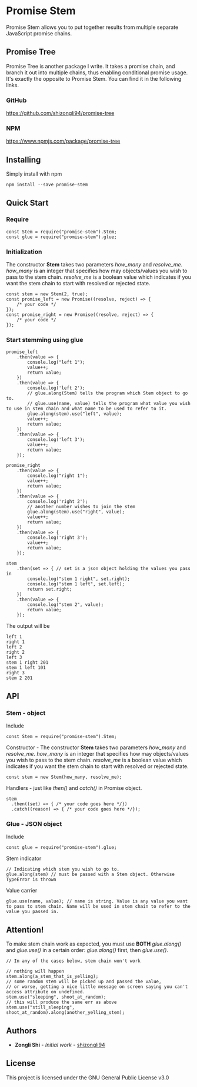 # Promise Stem

Promise Stem allows you to put together results from multiple separate JavaScript promise chains.

## Promise Tree

Promise Tree is another package I write. It takes a promise chain, and branch it out into multiple chains, thus enabling conditional promise usage. It's exactly the opposite to Promise Stem. You can find it in the following links.

### GitHub
https://github.com/shizongli94/promise-tree
### NPM
https://www.npmjs.com/package/promise-tree
###

## Installing

Simply install with npm

```
npm install --save promise-stem
```

## Quick Start
### Require
```
const Stem = require("promise-stem").Stem;
const glue = require("promise-stem").glue;
```
### Initialization
The constructor **Stem** takes two parameters *how_many* and *resolve_me*. *how_many* is an integer that specifies how may objects/values you wish to pass to the stem chain.
*resolve_me* is a boolean value which indicates if you want the stem chain to start with resolved or rejected state.
```
const stem = new Stem(2, true); 
const promise_left = new Promise((resolve, reject) => {
    /* your code */
});
const promise_right = new Promise((resolve, reject) => {
    /* your code */
});
```
### Start stemming using **glue**
```
promise_left
    .then(value => {
        console.log("left 1");
        value++;
        return value;
    })
    .then(value => {
        console.log('left 2');
        // glue.along(Stem) tells the program which Stem object to go to.
        // glue.use(name, value) tells the program what value you wish to use in stem chain and what name to be used to refer to it.
        glue.along(stem).use("left", value); 
        value++;
        return value;
    })
    .then(value => {
        console.log('left 3');
        value++;
        return value;
    });

promise_right
    .then(value => {
        console.log("right 1");
        value++;
        return value;
    })
    .then(value => {
        console.log('right 2');
        // another number wishes to join the stem
        glue.along(stem).use("right", value);
        value++;
        return value;
    })
    .then(value => {
        console.log('right 3');
        value++;
        return value;
    });

stem
    .then(set => { // set is a json object holding the values you pass in
        console.log("stem 1 right", set.right);
        console.log("stem 1 left", set.left);
        return set.right;
    })
    .then(value => {
        console.log("stem 2", value);
        return value;
    });
```
The output will be
```
left 1
right 1
left 2
right 2
left 3
stem 1 right 201
stem 1 left 101
right 3
stem 2 201

```
## API
### Stem - object
Include
```
const Stem = require("promise-stem").Stem;
```
Constructor - The constructor **Stem** takes two parameters *how_many* and *resolve_me*. *how_many* is an integer that specifies how may objects/values you wish to pass to the stem chain.
              *resolve_me* is a boolean value which indicates if you want the stem chain to start with resolved or rejected state.
```
const stem = new Stem(how_many, resolve_me);
```
Handlers - just like *then()* and *catch()* in Promise object.
```
stem
  .then((set) => { /* your code goes here */})
  .catch((reason) => { /* your code goes here */});
```
### Glue - JSON object
Include
```
const glue = require("promise-stem").glue;
```
Stem indicator
```
// Indicating which stem you wish to go to.
glue.along(stem) // must be passed with a Stem object. Otherwise TypeError is thrown
```
Value carrier 
```
glue.use(name, value); // name is string. Value is any value you want to pass to stem chain. Name will be used in stem chain to refer to the value you passed in.

```

## Attention!
To make stem chain work as expected, you must use **BOTH** *glue.along()* and *glue.use()* in a certain order: *glue.along()* first, then *glue.use()*. 
```
// In any of the cases below, stem chain won't work

// nothing will happen
stem.along(a_stem_that_is_yelling); 
// some random stem will be picked up and passed the value, 
// or worse, getting a nice little message on screen saying you can't access attribute on undefined.
stem.use("sleeping", shoot_at_random); 
// this will produce the same err as above
stem.use("still_sleeping", shoot_at_random).along(another_yelling_stem);
```
## Authors

* **Zongli Shi** - *Initial work* - [shizongli94](https://github.com/shizongli94)

## License

This project is licensed under the GNU General Public License v3.0
